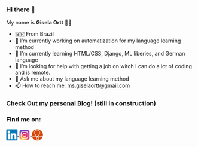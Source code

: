### Hi there 👋

My name is **Gisela Ortt** 🙆‍♀️ 

- 🇧🇷 From Brazil
- 🔭 I’m currently working on automatization for my language learning method
- 🌱 I’m currently learning HTML/CSS, Django, ML liberies, and German language
- 🤔 I’m looking for help with getting a job on witch I can do a lot of coding and is remote.
- 💬 Ask me about my language learning method
- 📫 How to reach me: ms.giselaortt@gmail.com

### Check Out my [personal Blog!](https://giselaortt.github.io/) (still in construction)


### Find me on:
 
 <div>
 <a href="https://www.linkedin.com/in/gisela-ortt-2bb40a196/" target="blank"><img align="center" src="linkedinLogo.png" alt="linkedin" height="30" width="30"/>  </a>
 <a href="https://www.instagram.com/giselaortt/" target="blank"><img align="center" src="instagram.png" alt="instagram" height="30" width="30"/> </a>
 <a href="https://www.couchsurfing.com/people/giselaortt" target="blank"><img align="center" src="couchsurfing.png" alt="couchsurfing" height="30" width="30"/> </a>

 </div>

	

